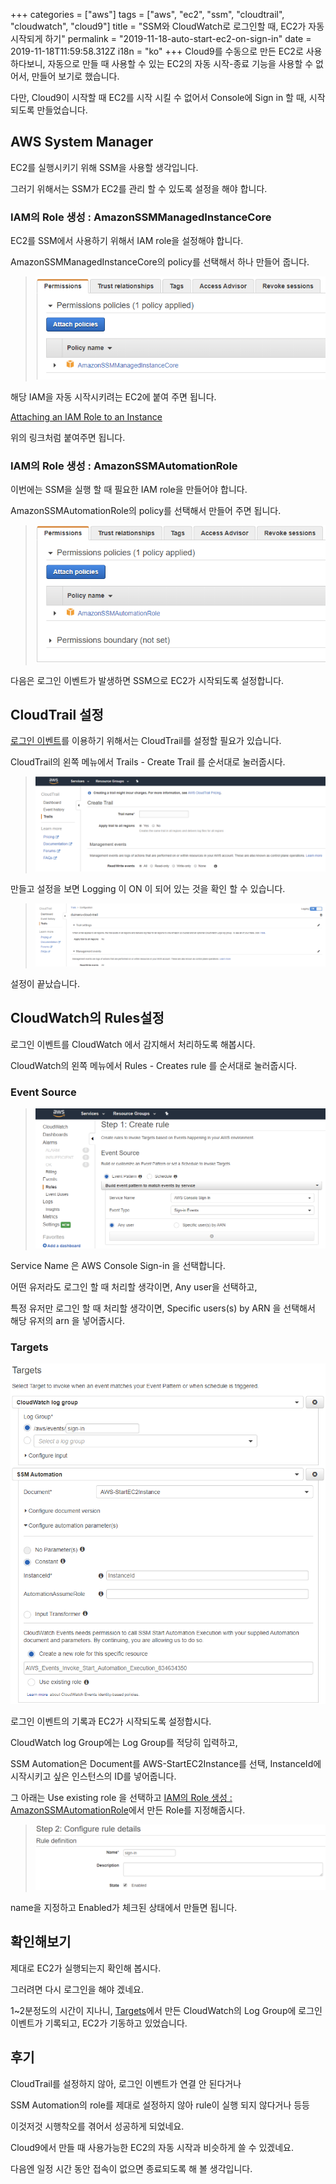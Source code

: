 +++
categories = ["aws"]
tags = ["aws", "ec2", "ssm", "cloudtrail", "cloudwatch", "cloud9"]
title = "SSM와 CloudWatch로 로그인할 때, EC2가 자동 시작되게 하기"
permalink = "2019-11-18-auto-start-ec2-on-sign-in"
date = 2019-11-18T11:59:58.312Z
i18n = "ko"
+++
Cloud9를 수동으로 만든 EC2로 사용하다보니, 자동으로 만들 때 사용할 수 있는 EC2의 자동 시작-종료 기능을 사용할 수 없어서, 만들어 보기로 했습니다.

다만, Cloud9이 시작할 때 EC2를 시작 시킬 수 없어서 Console에 Sign in 할 때, 시작 되도록 만들었습니다.

## AWS System Manager

EC2를 실행시키기 위해 SSM을 사용할 생각입니다.

그러기 위해서는 SSM가 EC2를 관리 할 수 있도록 설정을 해야 합니다.

### IAM의 Role 생성 : AmazonSSMManagedInstanceCore

EC2를 SSM에서 사용하기 위해서 IAM role을 설정해야 합니다.

AmazonSSMManagedInstanceCore의 policy를 선택해서 하나 만들어 줍니다.

> ![AmazonSSMManagedInstanceCore](/img/uploads/amazonssmmanagedinstancecore.png)

해당 IAM을 자동 시작시키려는 EC2에 붙여 주면 됩니다.

[Attaching an IAM Role to an Instance](https://docs.aws.amazon.com/AWSEC2/latest/UserGuide/iam-roles-for-amazon-ec2.html?icmpid=docs_ec2_console#attach-iam-role)

위의 링크처럼 붙여주면 됩니다.

### IAM의 Role 생성 : AmazonSSMAutomationRole

이번에는 SSM을 실행 할 때 필요한 IAM role을 만들어야 합니다.

AmazonSSMAutomationRole의 policy를 선택해서 만들어 주면 됩니다.

> ![AmazonSSMAutomationRole](/img/uploads/amazonssmautomationrole.png)

다음은 로그인 이벤트가 발생하면 SSM으로 EC2가 시작되도록 설정합니다.

## CloudTrail 설정

[로그인 이벤트](https://docs.aws.amazon.com/awscloudtrail/latest/userguide/cloudtrail-event-reference-aws-console-sign-in-events.html)를 이용하기 위해서는 CloudTrail를 설정할 필요가 있습니다.

CloudTrail의 왼쪽 메뉴에서 Trails - Create Trail 를 순서대로 눌러줍시다.

> ![create trail](/img/uploads/create-trail.png)

만들고 설정을 보면 Logging 이 ON 이 되어 있는 것을 확인 할 수 있습니다.

> ![Logging ON](/img/uploads/logging-on.png)

설정이 끝났습니다.

## CloudWatch의 Rules설정

로그인 이벤트를 CloudWatch 에서 감지해서 처리하도록 해봅시다.

CloudWatch의 왼쪽 메뉴에서 Rules - Creates rule 를 순서대로 눌러줍시다.

### Event Source

> ![create rule](/img/uploads/create-rule.png)

Service Name 은 AWS Console Sign-in 을 선택합니다. 

어떤 유저라도 로그인 할 때 처리할 생각이면, Any user을 선택하고,

특정 유저만 로그인 할 때 처리할 생각이면, Specific users(s) by ARN 을 선택해서 해당 유저의 arn 을 넣어줍시다.

### Targets

![target setting](/img/uploads/target.png)

로그인 이벤트의 기록과 EC2가 시작되도록 설정합시다.

CloudWatch log Group에는 Log Group를 적당히 입력하고, 

SSM Automation은 Document를 AWS-StartEC2Instance를 선택, InstanceId에 시작시키고 싶은 인스턴스의 ID를 넣어줍니다.

그 아래는 Use existing role 을 선택하고 [IAM의 Role 생성 : AmazonSSMAutomationRole](#iam의-role-생성--amazonssmautomationrole)에서 만든 Role를 지정해줍시다.

> ![create rule step2](/img/uploads/create-rule-2.png)

name을 지정하고 Enabled가 체크된 상태에서 만들면 됩니다.

## 확인해보기

제대로 EC2가 실행되는지 확인해 봅시다.

그러려면 다시 로그인을 해야 겠네요.

1~2분정도의 시간이 지나니, [Targets](#targets)에서 만든 CloudWatch의 Log Group에 로그인 이벤트가 기록되고, EC2가 기동하고 있었습니다.

## 후기

CloudTrail를 설정하지 않아, 로그인 이벤트가 연결 안 된다거나

SSM Automation의 role를 제대로 설정하지 않아 rule이 실행 되지 않다거나 등등

이것저것 시행착오를 겪어서 성공하게 되었네요.

Cloud9에서 만들 때 사용가능한 EC2의 자동 시작과 비슷하게 쓸 수 있겠네요.

다음엔 일정 시간 동안 접속이 없으면 종료되도록 해 볼 생각입니다.
